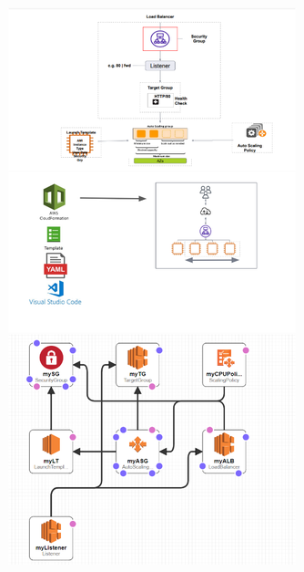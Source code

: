 ![Architecture_of_Template](01_Architecture_of_Template.png)
![Architecture_of_Template](02_Architecture_of_Template.png)
![Architecture_of_Template](design.png)
